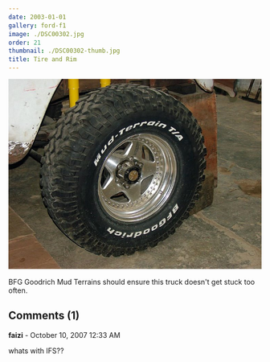 ```yaml
---
date: 2003-01-01
gallery: ford-f1
image: ./DSC00302.jpg
order: 21
thumbnail: ./DSC00302-thumb.jpg
title: Tire and Rim
---
```


![Tire and Rim](./DSC00302.jpg)

BFG Goodrich Mud Terrains should ensure this truck doesn't get stuck too often.

<div id="comments">

## Comments (1)

<div id="comment">

**faizi** - October 10, 2007 12:33 AM

whats with IFS??

</div>

</div>